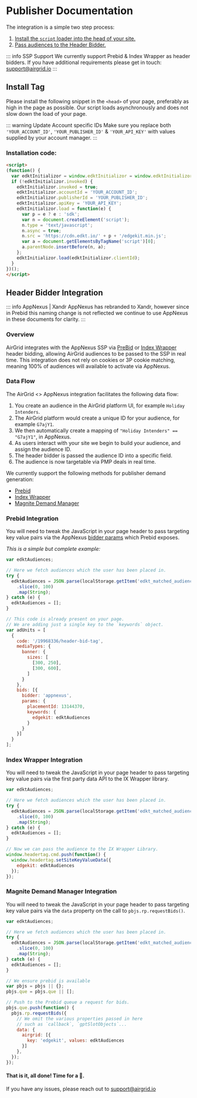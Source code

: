# Publisher Documentation

The integration is a simple two step process:
1. [Install the `script` loader into the head of your site.](#install-tag)
2. [Pass audiences to the Header Bidder.](#header-bidder-integration)

::: info SSP Support
We currently support Prebid & Index Wrapper as header bidders. If you have additional requirements please get in touch: [support@airgrid.io](mailto:support@airgrid.io)
:::


## Install Tag

Please install the following snippet in the `<head>` of your page, preferably as high in the page as possible. Our script loads asynchronously and does not slow down the load of your page.


::: warning Update Account specific IDs
Make sure you replace both `'YOUR_ACCOUNT_ID'`, `'YOUR_PUBLISHER_ID'`  & `'YOUR_API_KEY'` with values supplied by your account manager.
:::

### Installation code:

```html
<script>
(function() {
  var edktInitializor = window.edktInitializor = window.edktInitializor || {};
  if (!edktInitializor.invoked) {
    edktInitializor.invoked = true;
    edktInitializor.accountId = 'YOUR_ACCOUNT_ID';
    edktInitializor.publisherId = 'YOUR_PUBLISHER_ID';
    edktInitializor.apiKey = 'YOUR_API_KEY';
    edktInitializor.load = function(e) {
      var p = e ? e : 'sdk';
      var n = document.createElement('script');
      n.type = 'text/javascript';
      n.async = true;
      n.src = 'https://cdn.edkt.io/' + p + '/edgekit.min.js';
      var a = document.getElementsByTagName('script')[0];
      a.parentNode.insertBefore(n, a);
    };
    edktInitializor.load(edktInitializor.clientId);
  }
})();
</script>
```

## Header Bidder Integration

::: info AppNexus | Xandr
AppNexus has rebranded to Xandr, however since in Prebid this naming change is not reflected we continue
to use AppNexus in these documents for clarity.
:::

### Overview

AirGrid integrates with the AppNexus SSP via [PreBid](http://prebid.org/) or [Index Wrapper](https://kb.indexexchange.com/ix_library_partners_home.htm) header bidding, allowing AirGrid audiences to be passed to the SSP in real time. This integration does not rely on cookies or 3P cookie matching, meaning 100% of audiences will available to activate via AppNexus.

### Data Flow

The AirGrid <> AppNexus integration facilitates the following data flow:
1. You create an audience in the AirGrid platform UI, for example `Holiday Intenders`.
2. The AirGrid platform would create a unique ID for your audience, for example `G7ajY1`.
3. We then automatically create a mapping of `"Holiday Intenders" == "G7ajY1"`, in AppNexus.
4. As users interact with your site we begin to build your audience, and assign the audience ID.
5. The header bidder is passed the audience ID into a specific field.
6. The audience is now targetable via PMP deals in real time.


We currently support the following methods for publisher demand generation:
- [Prebid](#prebid-integration)
- [Index Wrapper](#index-wrapper-integration)
- [Magnite Demand Manager](#magnite-demand-manager-integration)

### Prebid Integration

You will need to tweak the JavaScript in your page header to pass targeting key value pairs via the AppNexus [bidder params](http://prebid.org/dev-docs/bidders#appnexus) which Prebid exposes.

_This is a simple but complete example:_

```javascript
var edktAudiences;

// Here we fetch audiences which the user has been placed in.
try {
  edktAudiences = JSON.parse(localStorage.getItem('edkt_matched_audience_ids') || '[]')
    .slice(0, 100)
    .map(String);
} catch (e) {
  edktAudiences = [];
}

// This code is already present on your page.
// We are adding just a single key to the `keywords` object.
var adUnits = [
  {
    code: '/19968336/header-bid-tag',
    mediaTypes: {
      banner: {
        sizes: [
          [300, 250],
          [300, 600],
        ]
      }
    },
    bids: [{
      bidder: 'appnexus',
      params: {
        placementId: 13144370,
        keywords: { 
          edgekit: edktAudiences
        }
      }
    }]
  }
];
```

### Index Wrapper Integration

You will need to tweak the JavaScript in your page header to pass targeting key value pairs via the first party data API to the IX Wrapper library.

```javascript
var edktAudiences;

// Here we fetch audiences which the user has been placed in.
try {
  edktAudiences = JSON.parse(localStorage.getItem('edkt_matched_audience_ids') || '[]')
    .slice(0, 100)
    .map(String);
} catch (e) {
  edktAudiences = [];
}

// Now we can pass the audience to the IX Wrapper Library.
window.headertag.cmd.push(function() {
  window.headertag.setSiteKeyValueData({
    edgekit: edktAudiences
  });
});
```

### Magnite Demand Manager Integration

You will need to tweak the JavaScript in your page header to pass targeting key value pairs via the `data` property on the call to `pbjs.rp.requestBids()`.

```javascript
var edktAudiences;

// Here we fetch audiences which the user has been placed in.
try {
  edktAudiences = JSON.parse(localStorage.getItem('edkt_matched_audience_ids') || '[]')
    .slice(0, 100)
    .map(String);
} catch (e) {
  edktAudiences = [];
}

// We ensure prebid is available
var pbjs = pbjs || {};
pbjs.que = pbjs.que || [];

// Push to the Prebid queue a request for bids.
pbjs.que.push(function() {
  pbjs.rp.requestBids({
    // We omit the various properties passed in here
    // such as `callback`, `gptSlotObjects`...
    data: {
      airgrid: [{
        key: 'edgekit', values: edktAudiences
      }]
    },
  });
});
```

#### That is it, all done! Time for a 🍺.

If you have any issues, please reach out to [support@airgrid.io](mailto:support@airgrid.io)
